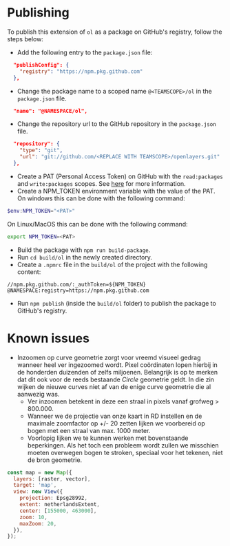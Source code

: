 # Publishing
To publish this extension of `ol` as a package on GitHub's registry, follow the steps below:

- Add the following entry to the `package.json` file:
```json
  "publishConfig": {
    "registry": "https://npm.pkg.github.com"
  },
```
- Change the package name to a scoped name `@<TEAMSCOPE>/ol` in the `package.json` file.
```json
  "name": "@NAMESPACE/ol",
```
- Change the repository url to the GitHub repository in the `package.json` file.
```json
  "repository": {
    "type": "git",
    "url": "git://github.com/<REPLACE WITH TEAMSCOPE>/openlayers.git"
  },
```
- Create a PAT (Personal Access Token) on GitHub with the `read:packages` and `write:packages` scopes. See [here](https://docs.github.com/en/github/authenticating-to-github/creating-a-personal-access-token) for more information.
- Create a NPM_TOKEN environment variable with the value of the PAT. On windows this can be done with the following command:
```powershell
$env:NPM_TOKEN="<PAT>"
```
On Linux/MacOS this can be done with the following command:
```bash
export NPM_TOKEN=<PAT>
```
- Build the package with `npm run build-package`.
- Run `cd build/ol` in the newly created directory.
- Create a `.npmrc` file in the `build/ol` of the project with the following content:
```
//npm.pkg.github.com/:_authToken=${NPM_TOKEN}
@NAMESPACE:registry=https://npm.pkg.github.com
```
- Run `npm publish` (inside the `build/ol` folder) to publish the package to GitHub's registry.
# Known issues

- Inzoomen op curve geometrie zorgt voor vreemd visueel gedrag wanneer heel ver ingezoomed wordt. Pixel coördinaten lopen hierbij in de honderden duizenden of zelfs miljoenen. Belangrijk is op te merken dat dit ook voor de reeds bestaande *Circle* geometrie geldt. In die zin wijken de nieuwe curves niet af van de enige curve geometrie die al aanwezig was.
    - Ver inzoomen betekent in deze een straal in pixels vanaf grofweg > 800.000.
    - Wanneer we de projectie van onze kaart in RD instellen en de maximale zoomfactor op +/- 20 zetten lijken we voorbereid op bogen met een straal van max. 1000 meter.
    - Voorlopig lijken we te kunnen werken met bovenstaande beperkingen. Als het toch een probleem wordt zullen we misschien moeten overwegen bogen te stroken, speciaal voor het tekenen, niet de bron geometrie.

```javascript
const map = new Map({
  layers: [raster, vector],
  target: 'map',
  view: new View({
    projection: Epsg28992,
    extent: netherlandsExtent,
    center: [155000, 463000],
    zoom: 10,
    maxZoom: 20,
  }),
});
```
